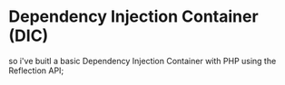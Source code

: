 # Dependency Injection Container (DIC)

so i've buitl a basic Dependency Injection Container with PHP using the Reflection API;

